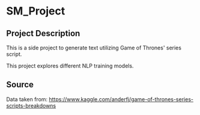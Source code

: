 # SM_Project

## Project Description

This is a side project to generate text utilizing Game of Thrones' series script.

This project explores different NLP training models.

## Source

Data taken from:
https://www.kaggle.com/anderfj/game-of-thrones-series-scripts-breakdowns
